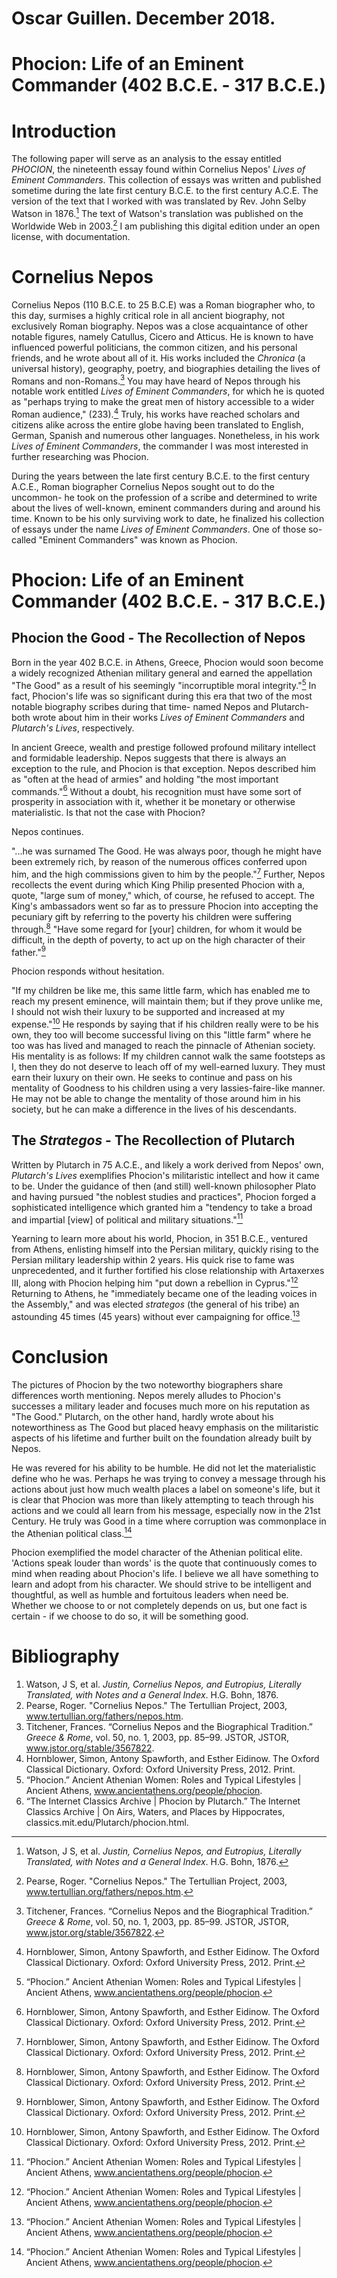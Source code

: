 # Oscar Guillen. December 2018.

# Phocion: Life of an Eminent Commander (402 B.C.E. - 317 B.C.E.)

# Introduction

The following paper will serve as an analysis to the essay entitled *PHOCION*, the nineteenth essay found within Cornelius Nepos' *Lives of Eminent Commanders*. This collection of essays was written and published sometime during the late first century B.C.E. to the first century A.C.E. The version of the text that I worked with was translated by Rev. John Selby Watson in 1876.[^Watson] The text of Watson's translation was published on the Worldwide Web in 2003.[^Online] I am publishing this digital edition under an open license, with documentation.

[^Watson]: Watson, J S, et al. *Justin, Cornelius Nepos, and Eutropius, Literally Translated, with Notes and a General Index*. H.G. Bohn, 1876.

[^Online]:Pearse, Roger. "Cornelius Nepos." The Tertullian Project, 2003, www.tertullian.org/fathers/nepos.htm.

# Cornelius Nepos

Cornelius Nepos (110 B.C.E. to 25 B.C.E) was a Roman biographer who, to this day, surmises a highly critical role in all ancient biography, not exclusively Roman biography. Nepos was a close acquaintance of other notable figures, namely Catullus, Cicero and Atticus. He is known to have influenced powerful politicians, the common citizen, and his personal friends, and he wrote about all of it. His works included the *Chronica* (a universal history), geography, poetry, and biographies detailing the lives of Romans and non-Romans.[^Titchener] You may have heard of Nepos through his notable work entitled *Lives of Eminent Commanders*, for which he is quoted as "perhaps trying to make the great men of history accessible to a wider Roman audience," (233).[^Hornblower] Truly, his works have reached scholars and citizens alike across the entire globe having been translated to English, German, Spanish and numerous other languages. Nonetheless, in his work *Lives of Eminent Commanders*, the commander I was most interested in further researching was Phocion.

During the years between the late first century B.C.E. to the first century A.C.E., Roman biographer Cornelius Nepos sought out to do the uncommon- he took on the profession of a scribe and determined to write about the lives of well-known, eminent commanders during and around his time. Known to be his only surviving work to date, he finalized his collection of essays under the name *Lives of Eminent Commanders*. One of those so-called "Eminent Commanders" was known as Phocion.

[^Titchener]: Titchener, Frances. “Cornelius Nepos and the Biographical Tradition.” *Greece & Rome*, vol. 50, no. 1, 2003, pp. 85–99. JSTOR, JSTOR, www.jstor.org/stable/3567822.

[^Hornblower]: Hornblower, Simon, Antony Spawforth, and Esther Eidinow. The Oxford Classical Dictionary. Oxford: Oxford University Press, 2012. Print.

# Phocion: Life of an Eminent Commander (402 B.C.E. - 317 B.C.E.)

## Phocion the Good -  The Recollection of Nepos

Born in the year 402 B.C.E. in Athens, Greece, Phocion would soon become a widely recognized Athenian military general and earned the appellation "The Good" as a result of his seemingly "incorruptible moral integrity."[^Phocion] In fact, Phocion's life was so significant during this era that two of the most notable biography scribes during that time- named Nepos and Plutarch- both wrote about him in their works *Lives of Eminent Commanders* and *Plutarch's Lives*, respectively.

In ancient Greece, wealth and prestige followed profound military intellect and formidable leadership. Nepos suggests that there is always an exception to the rule, and Phocion is that exception. Nepos described him as "often at the head of armies" and holding "the most important commands."[^Hornblower] Without a doubt, his recognition must have some sort of prosperity in association with it, whether it be monetary or otherwise materialistic. Is that not the case with Phocion?

Nepos continues.

"...he was surnamed The Good. He was always poor, though he might have been extremely rich, by reason of the numerous offices conferred upon him, and the high commissions given to him by the people."[^Hornblower] Further, Nepos recollects the event during which King Philip presented Phocion with a, quote, "large sum of money," which, of course, he refused to accept. The King's ambassadors went so far as to pressure Phocion into accepting the pecuniary gift by referring to the poverty his children were suffering through.[^Hornblower] "Have some regard for [your] children, for whom it would be difficult, in the depth of poverty, to act up on the high character of their father."[^Hornblower]

Phocion responds without hesitation.

"If my children be like me, this same little farm, which has enabled me to reach my present eminence, will maintain them; but if they prove unlike me, I should not wish their luxury to be supported and increased at my expense."[^Hornblower] He responds by saying that if his children really were to be his own, they too will become successful living on this "little farm" where he too was has lived and managed to reach the pinnacle of Athenian society. His mentality is as follows: If my children cannot walk the same footsteps as I, then they do not deserve to leach off of my well-earned luxury. They must earn their luxury on their own. He seeks to continue and pass on his mentality of Goodness to his children using a very lassies-faire-like manner. He may not be able to change the mentality of those around him in his society, but he can make a difference in the lives of his descendants.

## The *Strategos* - The Recollection of Plutarch

Written by Plutarch in 75 A.C.E., and likely a work derived from Nepos' own, *Plutarch's Lives* exemplifies Phocion's militaristic intellect and how it came to be. Under the guidance of then (and still) well-known philosopher Plato and having pursued "the noblest studies and practices", Phocion forged a sophisticated intelligence which granted him a "tendency to take a broad and impartial [view] of political and military situations."[^Phocion]

Yearning to learn more about his world, Phocion, in 351 B.C.E., ventured from Athens, enlisting himself into the Persian military, quickly rising to the Persian military leadership within 2 years. His quick rise to fame was unprecedented, and it further fortified his close relationship with Artaxerxes III, along with Phocion helping him "put down a rebellion in Cyprus."[^Phocion] Returning to Athens, he "immediately became one of the leading voices in the Assembly," and was elected *strategos* (the general of his tribe) an astounding 45 times (45 years) without ever campaigning for office.[^Phocion]

[^Phocion]: “Phocion.” Ancient Athenian Women: Roles and Typical Lifestyles | Ancient Athens, www.ancientathens.org/people/phocion.

[^Plutarch]: “The Internet Classics Archive | Phocion by Plutarch.” The Internet Classics Archive | On Airs, Waters, and Places by Hippocrates, classics.mit.edu/Plutarch/phocion.html.

# Conclusion
The pictures of Phocion by the two noteworthy biographers share differences worth mentioning. Nepos merely alludes to Phocion's successes a military leader and focuses much more on his reputation as "The Good." Plutarch, on the other hand, hardly wrote about his noteworthiness as The Good but placed heavy emphasis on the militaristic aspects of his lifetime and further built on the foundation already built by Nepos.

He was revered for his ability to be humble. He did not let the materialistic define who he was. Perhaps he was trying to convey a message through his actions about just how much wealth places a label on someone's life, but it is clear that Phocion was more than likely attempting to teach through his actions and we could all learn from his message, especially now in the 21st Century. He truly was Good in a time where corruption was commonplace in the Athenian political class.[^Phocion]

Phocion exemplified the model character of the Athenian political elite. 'Actions speak louder than words' is the quote that continuously comes to mind when reading about Phocion's life. I believe we all have something to learn and adopt from his character. We should strive to be intelligent and thoughtful, as well as humble and fortuitous leaders when need be. Whether we choose to or not completely depends on us, but one fact is certain - if we choose to do so, it will be something good.

# Bibliography

1. Watson, J S, et al. *Justin, Cornelius Nepos, and Eutropius, Literally Translated, with Notes and a General Index*. H.G. Bohn, 1876.
1. Pearse, Roger. "Cornelius Nepos." The Tertullian Project, 2003, www.tertullian.org/fathers/nepos.htm.
1. Titchener, Frances. “Cornelius Nepos and the Biographical Tradition.” *Greece & Rome*, vol. 50, no. 1, 2003, pp. 85–99. JSTOR, JSTOR, www.jstor.org/stable/3567822.
1. Hornblower, Simon, Antony Spawforth, and Esther Eidinow. The Oxford Classical Dictionary. Oxford: Oxford University Press, 2012. Print.
1. “Phocion.” Ancient Athenian Women: Roles and Typical Lifestyles | Ancient Athens, www.ancientathens.org/people/phocion.
1. “The Internet Classics Archive | Phocion by Plutarch.” The Internet Classics Archive | On Airs, Waters, and Places by Hippocrates, classics.mit.edu/Plutarch/phocion.html.
